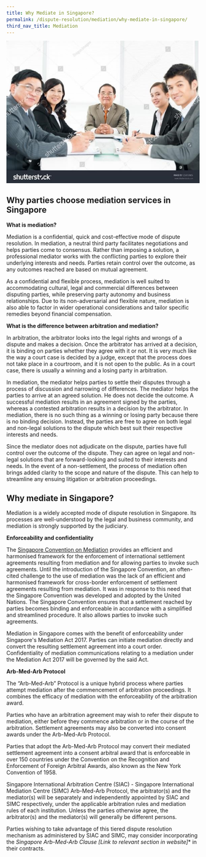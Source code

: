 ```yaml
---
title: Why Mediate in Singapore?
permalink: /dispute-resolution/mediation/why-mediate-in-singapore/
third_nav_title: Mediation
---
```


![mock image of group](/images/mock-19-mediation.jpg)

## Why parties choose mediation services in Singapore 

**What is mediation?**

Mediation is a confidential, quick and cost-effective mode of dispute resolution. In mediation, a neutral third party facilitates negotiations and helps parties come to consensus. Rather than imposing a solution, a professional mediator works with the conflicting parties to explore their underlying interests and needs. Parties retain control over the outcome, as any outcomes reached are based on mutual agreement. 

As a confidential and flexible process, mediation is well suited to accommodating cultural, legal and commercial differences between disputing parties, while preserving party autonomy and business relationships. Due to its non-adversarial and flexible nature, mediation is also able to factor in wider operational considerations and tailor specific remedies beyond financial compensation. 

**What is the difference between arbitration and mediation?**

In arbitration, the arbitrator looks into the legal rights and wrongs of a dispute and makes a decision. Once the arbitrator has arrived at a decision, it is binding on parties whether they agree with it or not. It is very much like the way a court case is decided by a judge, except that the process does not take place in a courtroom, and it is not open to the public. As in a court case, there is usually a winning and a losing party in arbitration.

In mediation, the mediator helps parties to settle their disputes through a process of discussion and narrowing of differences. The mediator helps the parties to arrive at an agreed solution. He does not decide the outcome. A successful mediation results in an agreement signed by the parties, whereas a contested arbitration results in a decision by the arbitrator. In mediation, there is no such thing as a winning or losing party because there is no binding decision. Instead, the parties are free to agree on both legal and non-legal solutions to the dispute which best suit their respective interests and needs.

Since the mediator does not adjudicate on the dispute, parties have full control over the outcome of the dispute. They can agree on legal and non-legal solutions that are forward-looking and suited to their interests and needs. In the event of a non-settlement, the process of mediation often brings added clarity to the scope and nature of the dispute. This can help to streamline any ensuing litigation or arbitration proceedings. 

## Why mediate in Singapore?

Mediation is a widely accepted mode of dispute resolution in Singapore. Its processes are well-understood by the legal and business community, and mediation is strongly supported by the judiciary.

**Enforceability and confidentiality**

The [Singapore Convention on Mediation](https://www.singaporeconvention.org/) provides an efficient and harmonised framework for the enforcement of international settlement agreements resulting from mediation and for allowing parties to invoke such agreements. Until the introduction of the Singapore Convention, an often-cited challenge to the use of mediation was the lack of an efficient and harmonised framework for cross-border enforcement of settlement agreements resulting from mediation. It was in response to this need that the Singapore Convention was developed and adopted by the United Nations. The Singapore Convention ensures that a settlement reached by parties becomes binding and enforceable in accordance with a simplified and streamlined procedure. It also allows parties to invoke such agreements. 

Mediation in Singapore comes with the benefit of enforceability under Singapore's Mediation Act 2017. Parties can initiate mediation directly and convert the resulting settlement agreement into a court order. Confidentiality of mediation communications relating to a mediation under the Mediation Act 2017 will be governed by the said Act.


**Arb-Med-Arb Protocol**

The “Arb-Med-Arb” Protocol is a unique hybrid process where parties attempt mediation after the commencement of arbitration proceedings. It combines the efficacy of mediation with the enforceability of the arbitration award. 

Parties who have an arbitration agreement may wish to refer their dispute to mediation, either before they commence arbitration or in the course of the arbitration. Settlement agreements may also be converted into consent awards under the Arb-Med-Arb Protocol. 

Parties that adopt the Arb-Med-Arb Protocol may convert their mediated settlement agreement into a consent arbitral award that is enforceable in over 150 countries under the Convention on the Recognition and Enforcement of Foreign Arbitral Awards, also known as the New York Convention of 1958.

Singapore International Arbitration Centre (SIAC) - Singapore International Mediation Centre (SIMC) Arb-Med-Arb Protocol, the arbitrator(s) and the mediator(s) will be separately and independently appointed by SIAC and SIMC respectively, under the applicable arbitration rules and mediation rules of each institution. Unless the parties otherwise agree, the arbitrator(s) and the mediator(s) will generally be different persons. 

Parties wishing to take advantage of this tiered dispute resolution mechanism as administered by SIAC and SIMC, may consider incorporating the **Singapore Arb-Med-Arb Clause* [Link to relevant section in website]** in their contracts.


